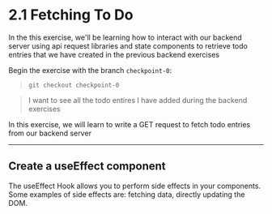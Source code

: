 # 2.1 Fetching To Do

In the this exercise, we'll be learning how to interact with our backend server using api request libraries and state components to retrieve todo entries that we have created in the previous backend exercises

Begin the exercise with the branch `checkpoint-0`:

> `git checkout checkpoint-0`

> I want to see all the todo entires I have added during the backend exercises

In this exercise, we will learn to write a GET request to fetch todo entries from our backend server

---

## Create a useEffect component

The useEffect Hook allows you to perform side effects in your components. Some examples of side effects are: fetching data, directly updating the DOM.
